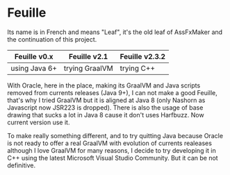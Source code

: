 Feuille
=
Its name is in French and means "Leaf", it's the old leaf of AssFxMaker and the continuation of this project.

| Feuille v0.x  | Feuille v2.1 | Feuille v2.3.2 |
| ---- | ---- | ---- |
| using Java 6+ | trying GraalVM | trying C++ |

With Oracle, here in the place, making its GraalVM and Java scripts removed from currents releases (Java 9+), I can not make a good Feuille, that's why I tried GraalVM but it is aligned at Java 8 (only Nashorn as Javascript now JSR223 is dropped). There is also the usage of base drawing that sucks a lot in Java 8 cause it don't uses Harfbuzz. Now current version use it.

To make really something different, and to try quitting Java because Oracle is not ready to offer a real GraalVM with evolution of currents realeases although I love GraalVM for many reasons, I decide to try developing it in C++ using the latest Microsoft Visual Studio Community. But it can be not definitive.
